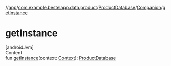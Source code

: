 //[app](../../../index.md)/[com.example.bestelapp.data.product](../../index.md)/[ProductDatabase](../index.md)/[Companion](index.md)/[getInstance](get-instance.md)



# getInstance  
[androidJvm]  
Content  
fun [getInstance](get-instance.md)(context: [Context](https://developer.android.com/reference/kotlin/android/content/Context.html)): [ProductDatabase](../index.md)  



